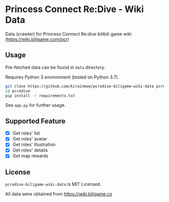 # Princess Connect Re:Dive - Wiki Data

Data (crawler) for Princess Connect Re:dive bilibili game wiki (https://wiki.biligame.com/pcr)

## Usage

Pre-fetched data can be found in `data` directory. 

Requires Python 3 environment (tested on Python 3.7).

```bash
git clone https://github.com/kirainmoe/pcredive-biligame-wiki-data pcredive
cd pcredive
pip install -r requirements.txt
```

See `app.py` for further usage.

## Supported Feature

- [x] Get roles' list
- [x] Get roles' avatar
- [x] Get roles' illustration
- [x] Get roles' details
- [x] Get map rewards

## License

`pcredive-biligame-wiki-data` is MIT Licensed.

All data were obtained from https://wiki.biligame.co